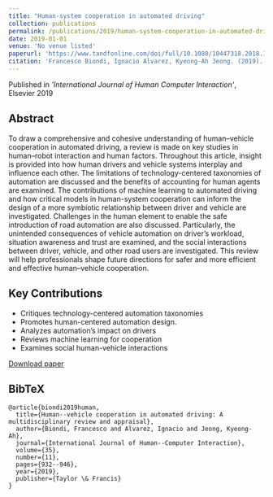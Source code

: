 ```yaml
---
title: "Human-system cooperation in automated driving"
collection: publications
permalink: /publications/2019/human-system-cooperation-in-automated-driving
date: 2019-01-01
venue: 'No venue listed'
paperurl: 'https://www.tandfonline.com/doi/full/10.1080/10447318.2018.1561793'
citation: 'Francesco Biondi, Ignacio Alvarez, Kyeong-Ah Jeong. (2019). Human-system cooperation in automated driving. No venue listed.'
---
```


Published in *'International Journal of Human Computer Interaction'*, Elsevier 2019

## Abstract

To draw a comprehensive and cohesive understanding of human–vehicle cooperation in automated driving, a review is made on key studies in human–robot interaction and human factors. Throughout this article, insight is provided into how human drivers and vehicle systems interplay and influence each other. The limitations of technology-centered taxonomies of automation are discussed and the benefits of accounting for human agents are examined. The contributions of machine learning to automated driving and how critical models in human-system cooperation can inform the design of a more symbiotic relationship between driver and vehicle are investigated. Challenges in the human element to enable the safe introduction of road automation are also discussed. Particularly, the unintended consequences of vehicle automation on driver’s workload, situation awareness and trust are examined, and the social interactions between driver, vehicle, and other road users are investigated. This review will help professionals shape future directions for safer and more efficient and effective human–vehicle cooperation.

## Key Contributions

* Critiques technology-centered automation taxonomies
* Promotes human-centered automation design.
* Analyzes automation’s impact on drivers
* Reviews machine learning for cooperation
* Examines social human-vehicle interactions

[Download paper]('https://www.tandfonline.com/doi/full/10.1080/10447318.2018.1561792')

## BibTeX

```
@article{biondi2019human,
  title={Human--vehicle cooperation in automated driving: A multidisciplinary review and appraisal},
  author={Biondi, Francesco and Alvarez, Ignacio and Jeong, Kyeong-Ah},
  journal={International Journal of Human--Computer Interaction},
  volume={35},
  number={11},
  pages={932--946},
  year={2019},
  publisher={Taylor \& Francis}
}
```
